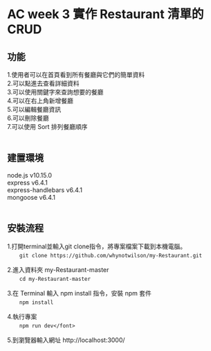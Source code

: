 AC week 3 實作 Restaurant 清單的 CRUD
===
 
功能
--
1.使用者可以在首頁看到所有餐廳與它們的簡單資料<br>
2.可以點進去查看詳細資料<br>
3.可以使用關鍵字來查詢想要的餐廳<br>
4.可以在右上角新增餐廳<br>
5.可以編輯餐廳資訊<br>
6.可以刪除餐廳<br>
7.可以使用 Sort 排列餐廳順序<br><br>


建置環境
--
node.js v10.15.0<br>
express v6.4.1<br>
express-handlebars v6.4.1<br>
mongoose v6.4.1<br><br>



安裝流程
--
1.打開terminal並輸入git clone指令，將專案檔案下載到本機電腦。<br>
　　`git clone https://github.com/whynotwilson/my-Restaurant.git`<br>
  
2.進入資料夾 my-Restaurant-master<br>
　　`cd my-Restaurant-master`<br>
  
3.在 Terminal 輸入 npm install 指令，安裝 npm 套件</font><br>
　　`npm install`<br>
  
4.執行專案<br>
　　`npm run dev</font>`<br>
  
5.到瀏覽器輸入網址 http://localhost:3000/<br>



